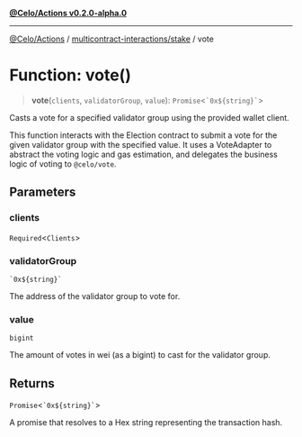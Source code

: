 [**@Celo/Actions v0.2.0-alpha.0**](../../../README.md)

***

[@Celo/Actions](../../../modules.md) / [multicontract-interactions/stake](../README.md) / vote

# Function: vote()

> **vote**(`clients`, `validatorGroup`, `value`): `Promise`\<`` `0x${string}` ``\>

Casts a vote for a specified validator group using the provided wallet client.

This function interacts with the Election contract to submit a vote for the given
validator group with the specified value. It uses a VoteAdapter to abstract the
voting logic and gas estimation, and delegates the business logic of voting to `@celo/vote`.

## Parameters

### clients

`Required`\<`Clients`\>

### validatorGroup

`` `0x${string}` ``

The address of the validator group to vote for.

### value

`bigint`

The amount of votes in wei (as a bigint) to cast for the validator group.

## Returns

`Promise`\<`` `0x${string}` ``\>

A promise that resolves to a Hex string representing the transaction hash.
